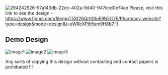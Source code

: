 ![294242526-97a143db-22dc-402a-9d40-947ecd0e74ae](https://github.com/SaminKirigaya/UI-UX-For-Pharmacy-Using-Figma/assets/104618775/21a4c218-f4a4-4ddc-836f-63f5c75c94bc)
Please, visit this link to see the design -
https://www.figma.com/file/gqT5Sf26QrtlGIuE9NEC7E/Pharmacy-website?type=design&mode=design&t=eWRcXPjh5sm9H8b7-1


## Demo Design
![image1](https://github.com/SaminKirigaya/UI-UX-For-Pharmacy-Using-Figma/assets/104618775/528e1496-1177-4ac2-b4b2-b245ed7f5240)
![image2](https://github.com/SaminKirigaya/UI-UX-For-Pharmacy-Using-Figma/assets/104618775/149dc15c-84bd-4090-b42b-2bee33ff1ac9)
![image3](https://github.com/SaminKirigaya/UI-UX-For-Pharmacy-Using-Figma/assets/104618775/f1bc1d60-d43a-4d9d-92d5-3b2d22bc10d4)

Any sorts of copying this design without contacting and contact papers is prohibated !!!
